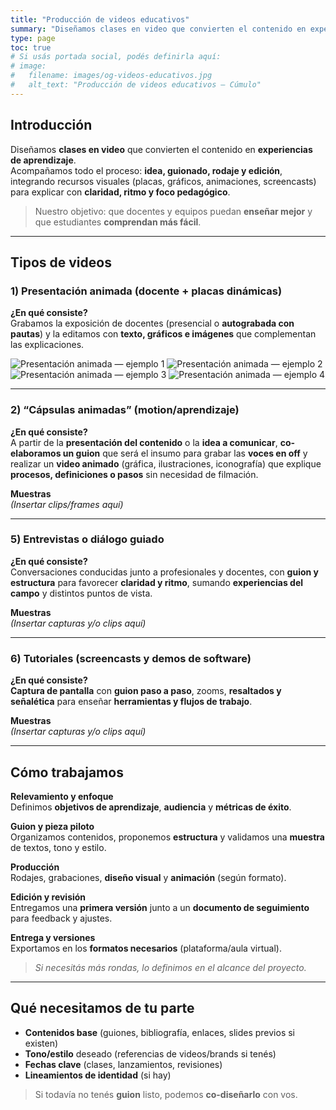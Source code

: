```yaml
---
title: "Producción de videos educativos"
summary: "Diseñamos clases en video que convierten el contenido en experiencias de aprendizaje. Idea, guionado, rodaje y edición con foco pedagógico."
type: page
toc: true
# Si usás portada social, podés definirla aquí:
# image:
#   filename: images/og-videos-educativos.jpg
#   alt_text: "Producción de videos educativos — Cúmulo"
---
```


## Introducción

Diseñamos **clases en video** que convierten el contenido en **experiencias de aprendizaje**.  
Acompañamos todo el proceso: **idea, guionado, rodaje y edición**, integrando recursos visuales (placas, gráficos, animaciones, screencasts) para explicar con **claridad, ritmo y foco pedagógico**.

> Nuestro objetivo: que docentes y equipos puedan **enseñar mejor** y que estudiantes **comprendan más fácil**.

---

## Tipos de videos

### 1) Presentación animada (docente + placas dinámicas)

**¿En qué consiste?**  
Grabamos la exposición de docentes (presencial o **autograbada con pautas**) y la editamos con **texto, gráficos e imágenes** que complementan las explicaciones.

<div class="grid grid-cols-1 md:grid-cols-2 gap-6 my-6">
  <img src="/media/videopresentacion2.png" alt="Presentación animada — ejemplo 1" class="w-full h-auto rounded-xl shadow-md" loading="lazy">
  <img src="/media/videopresentacion3.png" alt="Presentación animada — ejemplo 2" class="w-full h-auto rounded-xl shadow-md" loading="lazy">
  <img src="/media/videopresentacion5.png" alt="Presentación animada — ejemplo 3" class="w-full h-auto rounded-xl shadow-md" loading="lazy">
  <img src="/media/videopresentacion1.png" alt="Presentación animada — ejemplo 4" class="w-full h-auto rounded-xl shadow-md" loading="lazy">
</div>

---

### 2) “Cápsulas animadas” (motion/aprendizaje)

**¿En qué consiste?**  
A partir de la **presentación del contenido** o la **idea a comunicar**, **co-elaboramos un guion** que será el insumo para grabar las **voces en off** y realizar un **video animado** (gráfica, ilustraciones, iconografía) que explique **procesos, definiciones o pasos** sin necesidad de filmación.

**Muestras**  
*(Insertar clips/frames aquí)*  
<!--
{{< youtube VIDEO_ID >}}
![Frames de animación](/media/animado-frames.jpg)
-->

---

### 5) Entrevistas o diálogo guiado

**¿En qué consiste?**  
Conversaciones conducidas junto a profesionales y docentes, con **guion y estructura** para favorecer **claridad y ritmo**, sumando **experiencias del campo** y distintos puntos de vista.

**Muestras**  
*(Insertar capturas y/o clips aquí)*  
<!-- {{< vimeo VIDEO_ID >}} -->

---

### 6) Tutoriales (screencasts y demos de software)

**¿En qué consiste?**  
**Captura de pantalla** con **guion paso a paso**, zooms, **resaltados y señalética** para enseñar **herramientas y flujos de trabajo**.

**Muestras**  
*(Insertar capturas y/o clips aquí)*  
<!-- ![Screencast de ejemplo](/media/screencast-01.png) -->

---

## Cómo trabajamos

**Relevamiento y enfoque**  
Definimos **objetivos de aprendizaje**, **audiencia** y **métricas de éxito**.

**Guion y pieza piloto**  
Organizamos contenidos, proponemos **estructura** y validamos una **muestra** de textos, tono y estilo.

**Producción**  
Rodajes, grabaciones, **diseño visual** y **animación** (según formato).

**Edición y revisión**  
Entregamos una **primera versión** junto a un **documento de seguimiento** para feedback y ajustes.

**Entrega y versiones**  
Exportamos en los **formatos necesarios** (plataforma/aula virtual).

> *Si necesitás más rondas, lo definimos en el alcance del proyecto.*

---

## Qué necesitamos de tu parte

- **Contenidos base** (guiones, bibliografía, enlaces, slides previos si existen)  
- **Tono/estilo** deseado (referencias de videos/brands si tenés)  
- **Fechas clave** (clases, lanzamientos, revisiones)  
- **Lineamientos de identidad** (si hay)

> Si todavía no tenés **guion** listo, podemos **co-diseñarlo** con vos.
